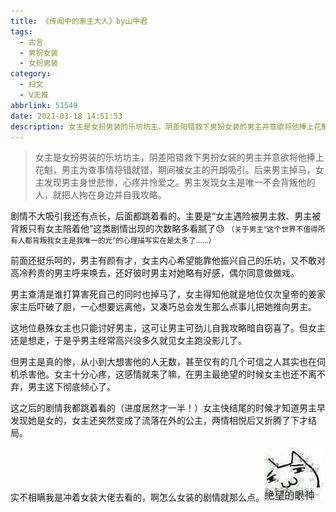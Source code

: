 ```yaml
---
title: 《传闻中的家主大人》by山中君
tags:
  - 古言
  - 男扮女装
  - 女扮男装
category:
  - 扫文
  - Ⅴ无推
abbrlink: 51549
date: 2021-03-18 14:51:53
description: 女主是女扮男装的乐坊坊主，阴差阳错救下男扮女装的男主并意欲将他捧上花魁，男主为查事情将错就错，期间被女主的开朗吸引。后来男主掉马，女主发现男主身世悲惨，心疼并怜爱之。男主发现女主是唯一不会背叛他的人，就把人拘在身边并自我攻略。
---
```

<meta name="referrer" content="no-referrer" />

> 女主是女扮男装的乐坊坊主，阴差阳错救下男扮女装的男主并意欲将他捧上花魁，男主为查事情将错就错，期间被女主的开朗吸引。后来男主掉马，女主发现男主身世悲惨，心疼并怜爱之。男主发现女主是唯一不会背叛他的人，就把人拘在身边并自我攻略。

<!-- more -->

剧情不大吸引我还有点长，后面都跳着看的。主要是“女主遇险被男主救、男主被背叛只有女主陪着他”这类剧情出现的次数略多看腻了😓
<small>（关于男主“这个世界不值得所有人都背叛我女主是我唯一的光”的心理描写实在是太多了……）</small>

前面还挺乐呵的，男主有颜有才，女主内心希望能靠他振兴自己的乐坊，又不敢对高冷矜贵的男主呼来唤去，还好彼时男主对她略有好感，偶尔同意做做戏。

男主查清是谁打算害死自己的同时也掉马了，女主得知他就是地位仅次皇帝的姜家家主后吓破了胆，一心想要远离他，又凑巧总会发生那么点事儿把她推向男主。

这地位悬殊女主也只能讨好男主，这可让男主可劲儿自我攻略暗自窃喜了。但女主还是想走，于是乎男主经常高兴没多久就见女主跑没影儿了。

但男主是真的惨，从小到大想害他的人无数，甚至仅有的几个可信之人其实也在伺机杀害他。女主十分心疼，这感情就来了嘛，在男主最绝望的时候女主也还不离不弃，男主这下彻底倾心了。

这之后的剧情我都跳着看的（进度居然才一半！）女主快结尾的时候才知道男主早发现她是女的，女主还突然变成了流落在外的公主，两情相悦后又折腾了下才结局。

实不相瞒我是冲着女装大佬去看的，啊怎么女装的剧情就那么点。![](/bq/IMG_2701.JPG)